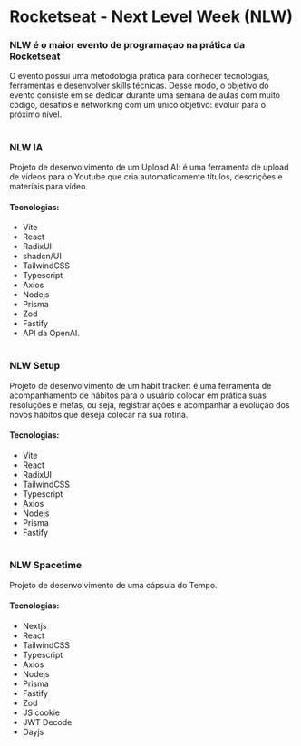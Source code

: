 # Rocketseat - Next Level Week (NLW)

### NLW é o maior evento de programaçao na prática da Rocketseat
O evento possui uma metodologia prática para conhecer tecnologias, ferramentas e desenvolver skills técnicas. Desse modo, o objetivo do evento consiste em se dedicar durante uma semana de aulas com muito código, desafios e networking com um único objetivo: evoluir para o próximo nível.
#
### NLW IA
Projeto de desenvolvimento de um Upload AI: é uma ferramenta de upload de vídeos para o Youtube que cria automaticamente títulos, descrições e materiais para vídeo.
#### Tecnologias: 
 - Vite
 - React
 - RadixUI
 - shadcn/UI
 - TailwindCSS
 - Typescript
 - Axios
 - Nodejs
 - Prisma
 - Zod
 - Fastify
 - API da OpenAI.
#
### NLW Setup
Projeto de desenvolvimento de um habit tracker: é uma ferramenta de acompanhamento de hábitos para o usuário colocar em prática suas resoluções e metas, ou seja, registrar ações e acompanhar a evolução dos novos hábitos que deseja colocar na sua rotina.
#### Tecnologias: 
 - Vite
 - React
 - RadixUI
 - TailwindCSS
 - Typescript
 - Axios
 - Nodejs
 - Prisma
 - Fastify
#
### NLW Spacetime
Projeto de desenvolvimento de uma cápsula do Tempo.
#### Tecnologias:
  - Nextjs
  - React
  - TailwindCSS
  - Typescript
  - Axios
  - Nodejs
  - Prisma
  - Fastify
  - Zod
  - JS cookie
  - JWT Decode
  - Dayjs
#



